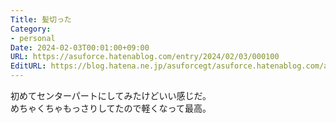 ```yaml
---
Title: 髪切った
Category:
- personal
Date: 2024-02-03T00:01:00+09:00
URL: https://asuforce.hatenablog.com/entry/2024/02/03/000100
EditURL: https://blog.hatena.ne.jp/asuforcegt/asuforce.hatenablog.com/atom/entry/6801883189080087895
---
```


初めてセンターパートにしてみたけどいい感じだ。  
めちゃくちゃもっさりしてたので軽くなって最高。
